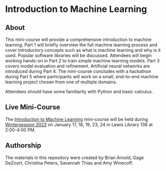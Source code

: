# Introduction to Machine Learning

## About

This mini-course will provide a comprehensive introduction to machine learning. Part 1 will briefly overview the full machine learning process and cover introductory concepts such as what is machine learning and why is it used. Popular software libraries will be discussed. Attendees will begin working hands-on in Part 2 to train simple machine learning models. Part 3 covers model evaluation and refinement. Artificial neural networks are introduced during Part 4. The mini-course concludes with a hackathon during Part 5 where participants will work on a small, end-to-end machine learning project chosen from one of multiple domains.

Attendees should have some familiarity with Python and basic calculus.

## Live Mini-Course

The [Introduction to Machine Learning](https://cglink.me/2gi/r1924470) mini-course will be held during [Wintersession 2023](https://winter.princeton.edu) on January 17, 18, 19, 23, 24 in Lewis Library 138 at 2:00-4:00 PM.

## Authorship

The materials in this repository were created by Brian Arnold, Gage DeZoort, Christina Peters, Savannah Thias and Amy Winecoff.
